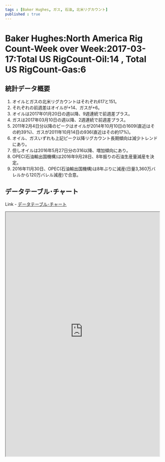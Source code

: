 ```yaml
--- 
tags : [Baker Hughes, ガス, 石油, 北米リグカウント] 
published : true
---
```

# Baker Hughes:North America Rig Count-Week over Week:2017-03-17:Total US RigCount-Oil:14 , Total US RigCount-Gas:6
## 統計データ概要
1. オイルとガスの北米リグカウントはそれぞれ617と151。
1. それぞれの前週差はオイルが+14、ガスが+6。
1. オイルは2017年01月20日の週以降、9週連続で前週差プラス。
1. ガスは2017年03月10日の週以降、2週連続で前週差プラス。
1. 2011年2月4日分以降のピークはオイルが2014年10月10日の1609(直近はその約39%)、ガスが2011年10月14日の936(直近はその約17%)。
1. オイル、ガスいずれも上記ピーク以降リグカウント長期傾向は減少トレンドにあり。
1. 但しオイルは2016年5月27日分の316以降、増加傾向にあり。
1. OPEC(石油輸出国機構)は2016年9月28日、8年振りの石油生産量減産を決定。
1. 2016年11月30日、OPEC(石油輸出国機構)は8年ぶりに減産(日量3,360万バレルから120万バレル減産)で合意。

	
## データテーブル･チャート
Link - [データテーブル･チャート](http://knowledgevault.saecanet.com/charts/am-consulting.co.jp-NorthAmericaRigCount.html)
<iframe src="http://knowledgevault.saecanet.com/charts/am-consulting.co.jp-NorthAmericaRigCount.html" width="100%" height="800px"></iframe>